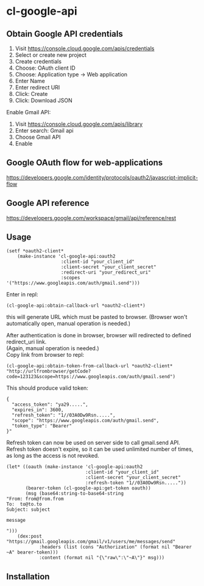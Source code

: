 # cl-google-api

## Obtain Google API credentials

1. Visit https://console.cloud.google.com/apis/credentials
1. Select or create new project
1. Create credentials
1. Choose: OAuth client ID
1. Choose: Application type -> Web application
1. Enter Name
1. Enter redirect URI
1. Click: Create
1. Click: Download JSON

Enable Gmail API:
1. Visit https://console.cloud.google.com/apis/library
1. Enter search: Gmail api
1. Choose Gmail API
1. Enable

## Google OAuth flow for web-applications
https://developers.google.com/identity/protocols/oauth2/javascript-implicit-flow

## Google API reference 
https://developers.google.com/workspace/gmail/api/reference/rest

## Usage

```
(setf *oauth2-client* 
    (make-instance 'cl-google-api:oauth2 
                    :client-id "your_client_id" 
                    :client-secret "your_client_secret"
                    :redirect-uri "your_redirect_uri" 
                    :scopes '("https://www.googleapis.com/auth/gmail.send")))
```

Enter in repl:
```
(cl-google-api:obtain-callback-url *oauth2-client*)
```
this will generate URL which must be pasted to browser. (Browser won't automatically open, manual operation is needed.)

After authentication is done in browser, browser will redirected to defined redirect_uri link.  
(Again, manual operation is needed.)  
Copy link from browser to repl:
```
(cl-google-api:obtain-token-from-callback-url *oauth2-client*  "http://urlfrombrowser/getCode?code=123123&scope=https://www.googleapis.com/auth/gmail.send")
```
This should produce valid token:
```
{
  "access_token": "ya29.....",
  "expires_in": 3600,
  "refresh_token": "1//03A0Dw9Rsn.....",
  "scope": "https://www.googleapis.com/auth/gmail.send",
  "token_type": "Bearer"
}"
```

Refresh token can now be used on server side to call gmail.send API.  
Refresh token doesn't expire, so it can be used unlimited number of times, as long as the access is not revoked.
```
(let* ((oauth (make-instance 'cl-google-api:oauth2 
                             :client-id "your_client_id"
                             :client-secret "your_client_secret"
                             :refresh-token "1//03A0Dw9Rsn....."))
       (bearer-token (cl-google-api:get-token oauth))
       (msg (base64:string-to-base64-string 
"From: from@from.from
To:  to@to.to
Subject: subject

message

")))
    (dex:post "https://gmail.googleapis.com/gmail/v1/users/me/messages/send"
            :headers (list (cons "Authorization" (format nil "Bearer ~A" bearer-token)))
            :content (format nil "{\"raw\":\"~A\"}" msg)))
```

## Installation

